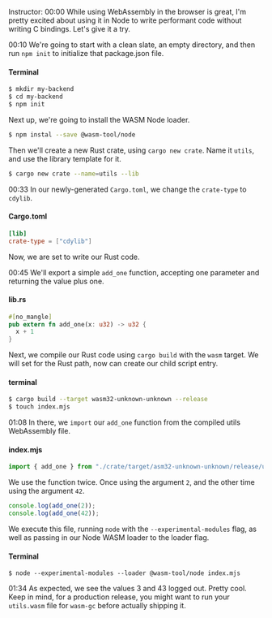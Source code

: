 Instructor: 00:00 While using WebAssembly in the browser is great, I'm pretty excited about using it in Node to write performant code without writing C bindings. Let's give it a try.

00:10 We're going to start with a clean slate, an empty directory, and then run `npm init` to initialize that package.json file. 

#### Terminal
```bash
$ mkdir my-backend
$ cd my-backend
$ npm init
```

Next up, we're going to install the WASM Node loader. 

```bash
$ npm instal --save @wasm-tool/node
```

Then we'll create a new Rust crate, using `cargo new crate`. Name it `utils`, and use the library template for it.

```bash
$ cargo new crate --name=utils --lib
```

00:33 In our newly-generated `Cargo.toml`, we change the `crate-type` to `cdylib`. 

#### Cargo.toml
```toml
[lib]
crate-type = ["cdylib"]
```

Now, we are set to write our Rust code.

00:45 We'll export a simple `add_one` function, accepting one parameter and returning the value plus one. 

#### lib.rs
```rs
#[no_mangle]
pub extern fn add_one(x: u32) -> u32 {
  x + 1
}
```

Next, we compile our Rust code using `cargo build` with the `wasm` target. We will set for the Rust path, now can create our child script entry.

#### terminal
```bash
$ cargo build --target wasm32-unknown-unknown --release
$ touch index.mjs
```

01:08 In there, we `import` our `add_one` function from the compiled utils WebAssembly file. 

#### index.mjs
```mjs
import { add_one } from "./crate/target/asm32-unknown-unknown/release/utils.wasm"
```

We use the function twice. Once using the argument `2`, and the other time using the argument `42`. 

```mjs
console.log(add_one(2));
console.log(add_one(42));
```

We execute this file, running `node` with the `--experimental-modules` flag, as well as passing in our Node WASM loader to the loader flag.

#### Terminal
```node
$ node --experimental-modules --loader @wasm-tool/node index.mjs
```

01:34 As expected, we see the values 3 and 43 logged out. Pretty cool. Keep in mind, for a production release, you might want to run your `utils.wasm` file for `wasm-gc` before actually shipping it.